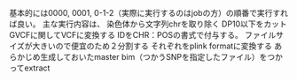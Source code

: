 基本的には0000, 0001, 0-1-2（実際に実行するのはjobの方）の順番で実行すれば良い。
主な実行内容は、
染色体から文字列chrを取り除く
DP10以下をカット
GVCFに関してVCFに変換する
IDをCHR：POSの書式で付与する。
ファイルサイズが大きいので便宜のため２分割する
それぞれをplink formatに変換する
あらかじめ生成しておいたmaster bim（つかうSNPを指定したファイル）をつかってextract
